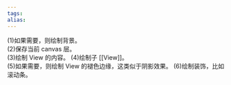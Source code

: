 ```yaml
---
tags: 
alias:
---
```




(1)如果需要，则绘制背景。  
(2)保存当前 canvas 层。  
(3)绘制 View 的内容。
(4)绘制子 [[View]]。  
(5)如果需要，则绘制 View 的褪色边缘，这类似于阴影效果。 (6)绘制装饰，比如滚动条。